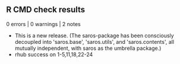 ## R CMD check results

0 errors | 0 warnings | 2 notes

- This is a new release. (The saros-package has been consciously decoupled into 'saros.base', 'saros.utils', and 'saros.contents', all mutually independent, with saros as the umbrella package.)
- rhub success on 1-5,11,18,22-24
